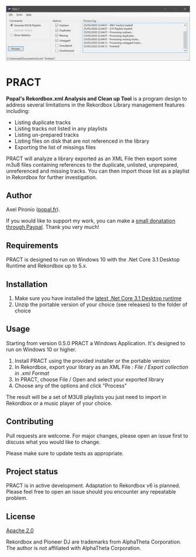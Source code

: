 ![Screenshot](https://github.com/LePopal/PRACT/blob/GUI/PRACT_GUI/Pictures/PRACT_GUI_Snapshot.png)

# PRACT
**Popal's Rekordbox.xml Analysis and Clean up Tool** is a program design to address several limitations in the Rekordbox Library management features including:
* Listing duplicate tracks
* Listing tracks not listed in any playlists
* Listing un-prepared tracks
* Listing files on disk that are not referenced in the library
* Exporting the list of missings files

PRACT will analyze a  library exported as an XML File then export some m3u8 files containing references to the duplicate, unlisted, unprepared, unreferenced and missing tracks. You can then import those list as a playlist in Rekordbox for further investigation.

## Author

Axel Pironio ([popal.fr](http://popal.fr)).

If you would like to support my work, you can make a [small donatation through Paypal](https://www.paypal.me/jmgcuc). Thank you very much!

## Requirements

PRACT is designed to run on Windows 10 with the .Net Core 3.1 Desktop Runtime and Rekordbox up to 5.x.

## Installation

1. Make sure you have installed the [latest .Net Core 3.1 Desktop runtime](https://dotnet.microsoft.com/download/dotnet-core/3.1)
2. Unzip the portable version of your choice (see releases) to the folder of choice

## Usage

Starting from version 0.5.0 PRACT a Windows Application. It's designed to run on Windows 10 or higher.

1. Install PRACT using the provided installer or the portable version
1. In Rekordbox, export your library as an XML File : *File / Export collection in .xml Format*
2. In PRACT, choose File / Open and select your exported library
3. Choose any of the options and click "Process"

The result will be a set of M3U8 playlists you just need to import in Rekordbox or a music player of your choice.

## Contributing
Pull requests are welcome. For major changes, please open an issue first to discuss what you would like to change.

Please make sure to update tests as appropriate.

## Project status

PRACT is in active development. Adaptation to Rekordbox v6 is planned. Please feel free to open an issue should you encounter any repeatable problem.

## License
[Apache 2.0](https://choosealicense.com/licenses/apache-2.0/)

Rekordbox and Pioneer DJ are trademarks from AlphaTheta Corporation. The author is not affiliated with AlphaTheta Corporation.